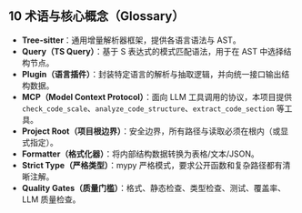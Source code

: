 ## 10 术语与核心概念（Glossary）

- **Tree-sitter**：通用增量解析器框架，提供各语言语法与 AST。
- **Query（TS Query）**：基于 S 表达式的模式匹配语法，用于在 AST 中选择结构节点。
- **Plugin（语言插件）**：封装特定语言的解析与抽取逻辑，并向统一接口输出结构数据。
- **MCP（Model Context Protocol）**：面向 LLM 工具调用的协议，本项目提供 `check_code_scale`、`analyze_code_structure`、`extract_code_section` 等工具。
- **Project Root（项目根边界）**：安全边界，所有路径与读取必须在根内（或显式指定）。
- **Formatter（格式化器）**：将内部结构数据转换为表格/文本/JSON。
- **Strict Type（严格类型）**：mypy 严格模式，要求公开函数和复杂路径都有清晰注解。
- **Quality Gates（质量门槛）**：格式、静态检查、类型检查、测试、覆盖率、LLM 质量检查。




